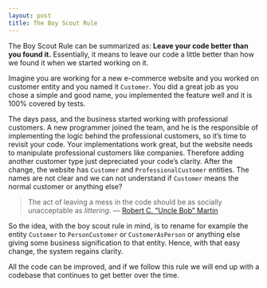 ```yaml
---
layout: post
title: The Boy Scout Rule
---
```


The Boy Scout Rule can be summarized as: **Leave your code better than you found it.** Essentially, it means to leave our code a little better than how we found it when we started working on it.

Imagine you are working for a new e-commerce website and you worked on customer entity and you named it `Customer`. You did a great job as you chose a simple and good name, you implemented the feature well and it is 100% covered by tests.

The days pass, and the business started working with professional customers. A new programmer joined the team, and he is the responsible of implementing the logic behind the professional customers, so it’s time to revisit your code. Your implementations work great, but the website needs to manipulate professional customers like companies. Therefore adding another customer type just depreciated your code’s clarity. After the change, the website has `Customer` and `ProfessionalCustomer` entities. The names are not clear and we can not understand if `Customer` means the normal customer or anything else?

>  The act of leaving a mess in the code should be as socially unacceptable as *littering*. — [Robert C. “Uncle Bob” Martin](http://programmer.97things.oreilly.com/wiki/index.php/The_Boy_Scout_Rule)

So the idea, with the boy scout rule in mind, is to rename for example the entity `Customer` to `PersonCustomer` or `CustomerAsPerson` or anything else giving some business signification to that entity. Hence, with that easy change, the system regains clarity.

All the code can be improved, and if we follow this rule we will end up with a codebase that continues to get better over the time.